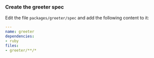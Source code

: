 ### Create the greeter spec

Edit the file `packages/greeter/spec` and add the following content to it:

```yaml
---
name: greeter
dependencies:
- ruby
files:
- greeter/**/*
```
